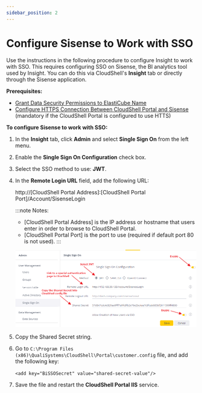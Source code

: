 ```yaml
---
sidebar_position: 2
---
```


# Configure Sisense to Work with SSO

Use the instructions in the following procedure to configure Insight to work with SSO. This requires configuring SSO on Sisense, the BI analytics tool used by Insight. You can do this via CloudShell's **Insight** tab or directly through the Sisense application.

**Prerequisites:**

- [Grant Data Security Permissions to ElastiCube Name](https://help.quali.com/Online%20Help/0.0/Portal/Content/CSP/BI/Grnt-dtsec-prms.htm)
- [Configure HTTPS Connection Between CloudShell Portal and Sisense](https://help.quali.com/Online%20Help/0.0/Portal/Content/CSP/BI/sis-https.htm) (mandatory if the CloudShell Portal is configured to use HTTS)

**To configure Sisense to work with SSO:**

1. In the **Insight** tab, click **Admin** and select **Single Sign On** from the left menu.
2. Enable the **Single Sign On Configuration** check box.
3. Select the SSO method to use: **JWT**.
4. In the **Remote Login URL** field, add the following URL:
    
    http://\[CloudShell Portal Address\]:\[CloudShell Portal Port\]/Account/SisenseLogin
    
    :::note Notes:    
    - \[CloudShell Portal Address\] is the IP address or hostname that users enter in order to browse to CloudShell Portal.
    - \[CloudShell Portal Port\] is the port to use (required if default port 80 is not used).
    :::    
    
    ![](/Images/BI/Configure-Sisense-to-Work_2.png)
    
5. Copy the Shared Secret string.
6. Go to `C:\Program Files (x86)\QualiSystems\CloudShell\Portal\customer.config` file, and add the following key:
    
    `<add key="BiSSOSecret" value="shared-secret-value"/>`
    
7. Save the file and restart the **CloudShell Portal IIS** service.